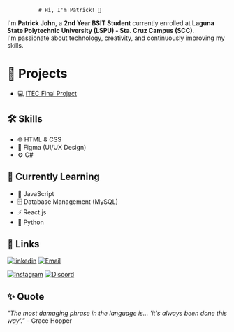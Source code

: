               # Hi, I'm Patrick! 👋
  I'm **Patrick John**, a **2nd Year BSIT Student** currently enrolled at **Laguna State Polytechnic University (LSPU) - Sta. Cruz Campus (SCC)**.  
  I'm passionate about technology, creativity, and continuously improving my skills.  

# 📂 Projects
- 💻 [ITEC Final Project](https://github.com/ZieksQ/ITEC_FinalProject)  

## 🛠 Skills

- 🌐 HTML & CSS  
- 🎨 Figma (UI/UX Design)  
- ⚙️ C#
  
## 🌱 Currently Learning

- 📜 JavaScript  
- 🗄️ Database Management (MySQL)   
- ⚡ React.js
- 🐍 Python

## 🔗 Links

[![linkedin](https://img.shields.io/badge/linkedin-0A66C2?style=for-the-badge&logo=linkedin&logoColor=white)](https://www.linkedin.com/in/goco-patrick-john-m-b736b8374/) [![Email](https://img.shields.io/badge/Email-D14836?style=for-the-badge&logo=gmail&logoColor=white)](https://mail.google.com/mail/?view=cm&fs=1&to=goco.pj.bsinfotech@gmail.com)

[![Instagram](https://img.shields.io/badge/Instagram-E4405F?style=for-the-badge&logo=instagram&logoColor=white)](https://www.instagram.com/p__scorp/) [![Discord](https://img.shields.io/badge/Discord-5865F2?style=for-the-badge&logo=discord&logoColor=white)](https://discord.com/users/zero_199x)

## ✨ Quote
*"The most damaging phrase in the language is... 'it's always been done this way'."* – Grace Hopper  
